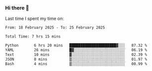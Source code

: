 ### Hi there 👋

<!--
**Grav1tum/Grav1tum** is a ✨ _special_ ✨ repository because its `README.md` (this file) appears on your GitHub profile.

Here are some ideas to get you started:

- 🔭 I’m currently working on ...
- 🌱 I’m currently learning ...
- 👯 I’m looking to collaborate on ...
- 🤔 I’m looking for help with ...
- 💬 Ask me about ...
- 📫 How to reach me: ...
- 😄 Pronouns: ...
- ⚡ Fun fact: ...
-->
Last time I spent my time on:
<!--START_SECTION:waka-->

```txt
From: 18 February 2025 - To: 25 February 2025

Total Time: 7 hrs 15 mins

Python       6 hrs 20 mins   █████████████████████▓░░░   87.32 %
YAML         26 mins         █▓░░░░░░░░░░░░░░░░░░░░░░░   06.19 %
Text         10 mins         ▓░░░░░░░░░░░░░░░░░░░░░░░░   02.39 %
JSON         8 mins          ▒░░░░░░░░░░░░░░░░░░░░░░░░   01.97 %
Bash         4 mins          ▒░░░░░░░░░░░░░░░░░░░░░░░░   00.99 %
```

<!--END_SECTION:waka-->
